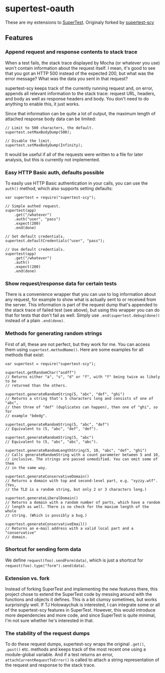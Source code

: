 # supertest-oauth




These are my extensions to [SuperTest](https://github.com/visionmedia/supertest). Originaly forked by  [supertest-scy](https://github.com/scy/supertest-scy)

## Features

### Append request and response contents to stack trace

When a test fails, the stack trace displayed by Mocha (or whatever you use) won't contain information about the request itself. I mean, it's good to see that you got an HTTP 500 instead of the expected 200, but what was the error message? What was the data you sent in that request?

supertest-scy keeps track of the currently running request and, on error, appends all relevant information to the stack trace: request URL, headers, and body as well as response headers and body. You don't need to do anything to enable this, it just works.

Since that information can be quite a lot of output, the maximum length of attached response body data can be limited:

    // Limit to 500 characters, the default.
    supertest.setMaxBodyDump(500);

    // Disable the limit.
    supertest.setMaxBodyDump(Infinity);

It would be useful if all of the requests were written to a file for later analysis, but this is currently not implemented.

### Easy HTTP Basic auth, defaults possible

To easily use HTTP Basic authentication in your calls, you can use the `auth()` method, which also supports setting defaults:

    var supertest = require("supertest-scy");

    // Simple authed request.
    supertest(app)
    	.get("/whatever")
    	.auth("user", "pass")
    	.expect(200)
    	.end(done)

    // Set default credentials.
    supertest.defaultCredentials("user", "pass");

    // Use default credentials.
    supertest(app)
    	.get("/whatever")
    	.auth()
    	.expect(200)
    	.end(done)

### Show request/response data for certain tests

There is a convenience wrapper that you can use to log information about any request, for example to show what is actually sent to or received from the server. This information is part of the request dump that's appended to the stack trace of failed test (see above), but using this wrapper you can do that for tests that don't fail as well. Simply use `.end(supertest.debug(done))` instead of a plain `.end(done)`.

### Methods for generating random strings

First of all, these are not perfect, but they work for me. You can access them using `supertest.methodName()`. Here are some examples for all methods that exist:

    var supertest = require("supertest-scy");

    supertest.getRandomChar("asdff")
    // Returns either "a", "s", "d" or "f", with "f" being twice as likely to be
    // returned than the others.

    supertest.generateRandomString(5, "abc", "def", "ghi")
    // Returns a string that's 5 characters long and consists of one of "abc",
    // then three of "def" (duplicates can happen), then one of "ghi", so for
    // example "bdedg".

    supertest.generateRandomString(5, "abc", "def")
    // Equivalent to (5, "abc", "def", "def").

    supertest.generateRandomString(5, "abc")
    // Equivalent to (5, "abc", "abc", "abc").

    supertest.generateRandomLengthString(5, 10, "abc", "def", "ghi")
    // Calls generateRandomString with a count parameter between 5 and 10,
    // inclusive. The strings are passed unmodified. You can omit some of them
    // in the same way.

    supertest.generateConservativeDomain()
    // Returns a domain with top and second-level part, e.g. "xyzzy.wtf". (Yes,
    // the TLD is a random string, but only 2 or 3 characters long.)

    supertest.generateLiberalDomain()
    // Returns a domain with a random number of parts, which have a random
    // length as well. There is no check for the maxium length of the whole
    // string. (Which is possibly a bug.)

    supertest.generateConservativeEmail()
    // Returns an e-mail address with a valid local part and a "conservative"
    // domain.

### Shortcut for sending form data

We define `request(foo).sendForm(data)`, which is just a shortcut for `request(foo).type("form").send(data)`.

### Extension vs. fork

Instead of forking SuperTest and implementing the new features there, this project chose to extend the SuperTest code by messing around with the functions and objects it defines. This is a bit clumsy sometimes, but works surprisingly well. If TJ Holowaychuk is interested, I can integrate some or all of the supertest-scy features in SuperTest. However, this would introduce more dependencies and more code, and since SuperTest is quite minimal, I'm not sure whether he's interested in that.

### The stability of the request dumps

To do these request dumps, supertest-scy wraps the original `.get()`, `.post()` etc. methods and keeps track of the most recent one using a module-global variable. And if a test returns an error, `attachCurrentRequestToError()` is called to attach a string representation of the request and response to the stack trace.